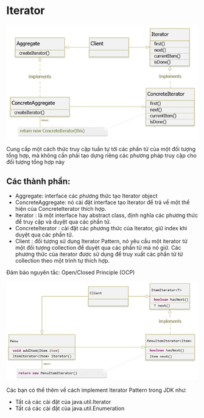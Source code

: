 # Iterator
![img.png](img.png)

Cung cấp một cách thức truy cập tuần tự tới các phần tử của một đối tượng 
tổng hợp, mà không cần phải tạo dựng riêng các phương pháp truy cập cho 
đối tượng tổng hợp này

## Các thành phần:
- Aggregate: interface các phương thức tạo Iterator object
- ConcreteAggregate: nó cài đặt interface tạo Iterator để trả về một thể hiện của ConcreteIterator thích hợp.
- Iterator : là một interface hay abstract class, định nghĩa các phương thức để truy cập và duyệt qua các phần tử.
- ConcreteIterator : cài đặt các phương thức của Iterator, giữ index khi duyệt qua các phần tử.
- Client : đối tượng sử dụng Iterator Pattern, nó yêu cầu một iterator từ một đối tượng collection để duyệt qua các phần tử mà nó giữ. Các phương thức của iterator được sử dụng để truy xuất các phần tử từ collection theo một trình tự thích hợp.

Đảm bảo nguyên tắc: Open/Closed Principle (OCP)

![img_1.png](img_1.png)

Các bạn có thể thêm về cách implement Iterator Pattern trong JDK như:
- Tất cả các cài đặt của java.util.Iterator
- Tất cả các cài đặt của java.util.Enumeration
